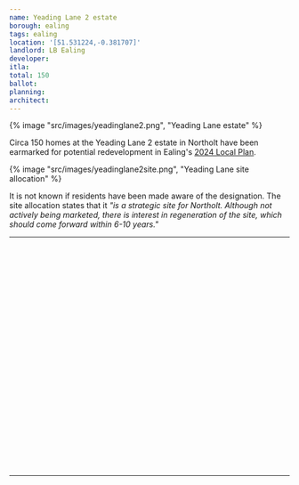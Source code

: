 ```yaml
---
name: Yeading Lane 2 estate
borough: ealing
tags: ealing
location: '[51.531224,-0.381707]'
landlord: LB Ealing
developer:
itla:
total: 150
ballot: 
planning: 
architect: 
---
```

{% image "src/images/yeadinglane2.png", "Yeading Lane estate" %}

Circa 150 homes at the Yeading Lane 2 estate in Northolt have been earmarked for potential redevelopment in Ealing's [2024 Local Plan](https://www.ealing.gov.uk/download/downloads/id/19587/appendix_e_-_results.pdf).

{% image "src/images/yeadinglane2site.png", "Yeading Lane site allocation" %}

It is not known if residents have been made aware of the designation. The site allocation states that it _"is a strategic site for Northolt. Although not actively being marketed, there is interest in regeneration of the site, which should come forward within 6-10 years."_

---

<!------------THE CODE BELOW RENDERS THE MAP - DO NOT EDIT! ---------------------------->

<div id="map" style="width: 100%; height: 400px;"></div>

<script>
  var map = L.map('map').setView({{ location }}, 13);
  L.tileLayer('https://tile.openstreetmap.org/{z}/{x}/{y}.png', {
  maxZoom: 19,
attribution: '&copy; <a href="http://www.openstreetmap.org/copyright">OpenStreetMap</a>'
}).addTo(map);
var circle = L.circle({{ location }}, {
    color: 'red',
    fillColor: '#f03',
    fillOpacity: 0.5,
    radius: 500
}).addTo(map);
</script>

---